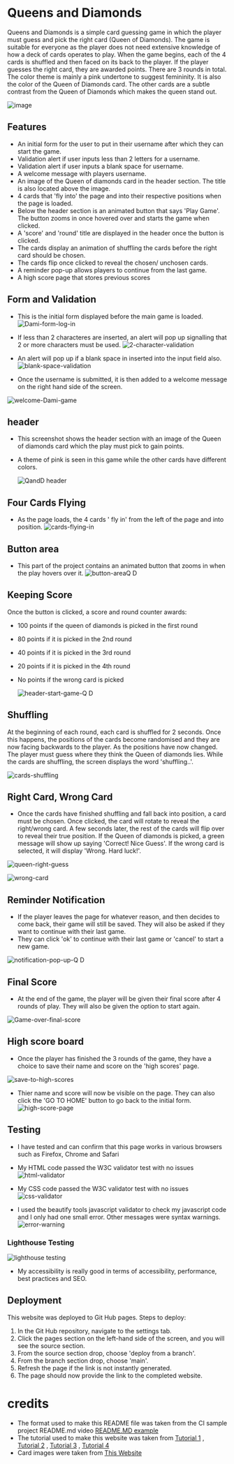 
# Queens and Diamonds
 
Queens and Diamonds is a simple card guessing game in which the player must guess and pick the right card (Queen of Diamonds). The game is suitable for everyone as the player does not need extensive knowledge of how a deck of cards operates to play. When the game begins, each of the 4 cards is shuffled and then faced on its back to the player. If the player guesses the right card, they are awarded points. There are 3 rounds in total. The color theme is mainly a pink undertone to suggest femininity. It is also the color of the Queen of Diamonds card. The other cards are a subtle contrast from the Queen of Diamonds which makes the queen stand out.
 
![image](https://user-images.githubusercontent.com/110638513/201011587-9bb162bb-d95b-43ac-8e2c-fed0e944721c.png)
## Features
* An initial form for the user to put in their username after which they can start the game.
* Validation alert if user inputs less than 2 letters for a username.
* Validation alert if user inputs a blank space for username.
* A welcome message with players username.
* An image of the Queen of diamonds card in the header section. The title is also located above the image.
* 4 cards that 'fly into' the page and into their respective positions when the page is loaded.
* Below the header section is an animated button that says 'Play Game'. The button zooms in once hovered over and starts the game when clicked.
* A 'score' and 'round' title are displayed in the header once the button is clicked.
* The cards display an animation of shuffling the cards before the right card should be chosen.
* The cards flip once clicked to reveal the chosen/ unchosen cards.
* A reminder pop-up allows players to continue from the last game.
* A high score page that stores previous scores

## Form and Validation
* This is the initial form displayed before the main game is loaded.
![Dami-form-log-in](https://user-images.githubusercontent.com/110638513/210159655-70637068-57cb-4998-a7e3-e4af8751c765.PNG)

* If less than 2 characteres are inserted, an alert will pop up signalling that 2 or more characters must be used.
![2-character-validation](https://user-images.githubusercontent.com/110638513/210160275-5bd7be55-da70-4176-a6d4-7fb25aa7d6d5.PNG)

* An alert will pop up if a blank space in inserted into the input field also.
![blank-space-validation](https://user-images.githubusercontent.com/110638513/210160280-de1ef441-ee45-494c-adb0-6fc2ae8e1a70.PNG)

* Once the username is submitted, it is then added to a welcome message on the right hand side of the screen.

![welcome-Dami-game](https://user-images.githubusercontent.com/110638513/210159636-94ee4f78-ce85-4b3a-bd88-5b80885812eb.PNG)

## header
* This screenshot shows the header section with an image of the Queen of diamonds card which the play must pick to gain points.
* A theme of pink is seen in this game while the other cards have different colors.
 
    ![QandD header](https://user-images.githubusercontent.com/110638513/201012091-5e4f1f84-d908-4ca2-ad67-cf767f1189bc.PNG)
 
## Four Cards Flying
 * As the page loads, the 4 cards ' fly in' from the left of the page and into position.
               ![cards-flying-in](https://user-images.githubusercontent.com/110638513/201000357-6c23243d-ced2-40e9-b875-cbfea61cce38.PNG)
 
 
## Button area
* This part of the project contains an animated button that zooms in when the play hovers over it.
              ![button-areaQ D](https://user-images.githubusercontent.com/110638513/200999878-d6f1249f-9749-4154-97a9-e72c3a9bb4ce.PNG)
 
## Keeping Score
 
Once the button is clicked, a score and round counter awards:
 
* 100 points if the queen of diamonds is picked in the first round
* 80 points if it is picked in the 2nd round
* 40 points if it is picked in the 3rd round
* 20 points if it is picked in the 4th round
* No points if the wrong card is picked
 
    ![header-start-game-Q D](https://user-images.githubusercontent.com/110638513/201002063-aca90758-8c99-48b0-bce9-ed134eda346e.PNG)
 
## Shuffling
At the beginning of each round, each card is shuffled for 2 seconds. Once this happens, the positions of the cards become randomised and they are now facing backwards to the player.
As the positions have now changed. The player must guess where they think the Queen of diamonds lies. While the cards are shuffling, the screen displays the word 'shuffling..'.
 
![cards-shuffling](https://user-images.githubusercontent.com/110638513/201002653-b705d1f1-5dc4-482a-a6da-4b998c80797c.PNG)
 
## Right Card, Wrong Card
 
* Once the cards have finished shuffling and fall back into position, a card must be chosen. Once clicked, the card will rotate to reveal the right/wrong card. A few seconds later, the rest of the cards will flip over to reveal their true position.
If the Queen of diamonds is picked, a green message will show up saying 'Correct! Nice Guess'. If the wrong card is selected, it will display 'Wrong. Hard luck!'.
 
 
![queen-right-guess](https://user-images.githubusercontent.com/110638513/201002675-3a35702b-fb66-4620-83a4-009b232d1207.PNG)
 
![wrong-card](https://user-images.githubusercontent.com/110638513/201003778-8e617a77-fd4e-406f-a77e-4d590966d221.PNG)
 
## Reminder Notification
 
* If the player leaves the page for whatever reason, and then decides to come back, their game will still be saved. They will also be asked if they want to continue with their last game.
* They can click 'ok' to continue with their last game or 'cancel' to start a new game.
 
![notification-pop-up-Q D](https://user-images.githubusercontent.com/110638513/201004969-c17f03b8-ddd3-4240-8ed8-b3d574450f8d.PNG)
 
## Final Score
 
* At the end of the game, the player will be given their final score after 4 rounds of play. They will also be given the option to start again.
 
![Game-over-final-score](https://user-images.githubusercontent.com/110638513/201005231-367ce592-9158-45bc-8c06-e11d1c18d5e1.PNG)

## High score board
* Once the player has finished the 3 rounds of the game, they have a choice to save their name and score on the 'high scores' page.

![save-to-high-scores](https://user-images.githubusercontent.com/110638513/210160517-3706c493-c1ef-473d-9310-4a4dd21a435f.PNG)

* Thier name and score will now be visible on the page. They can also click the 'GO TO HOME' button to go back to the initial form.
![high-score-page](https://user-images.githubusercontent.com/110638513/210160516-99fc84a3-63f5-419e-a29b-3be7c83254ed.PNG)

## Testing
 
* I have tested and can confirm that this page works in various browsers such as Firefox, Chrome and Safari
 
* My HTML code passed the  W3C validator test with no issues
![html-validator](https://user-images.githubusercontent.com/110638513/201006122-2bd3dd21-b693-41e3-88f7-bbb884d9dcfd.PNG)
 
*  My CSS code passed the  W3C validator test with no issues
![css-validator](https://user-images.githubusercontent.com/110638513/201006227-2fb6eccd-1e7d-411c-aad9-aa8be8b49ae0.PNG)
 
* I used the beautify tools javascript validator to check my javascript code and I only had one small error. Other messages were syntax warnings.
![error-warning](https://user-images.githubusercontent.com/110638513/201007074-d598ab9d-0b6a-4d4f-a6f2-4e5f82b80fee.PNG)
 
### Lighthouse Testing
 
![lighthouse testing](https://user-images.githubusercontent.com/110638513/210160775-6f0dc118-f3a9-493c-a7b6-0e4b1b3c55da.PNG)
* My accessibility is really good in terms of accessibility, performance, best practices and SEO.
## Deployment
This website was deployed to Git Hub pages.
Steps to deploy:
 
1. In the Git Hub repository, navigate to the settings tab.
2. Click the pages section on the left-hand side of the screen, and you will see the source section.
3. From the source section drop, choose 'deploy from a branch'.
4. From the branch section drop, choose 'main'.
5. Refresh the page if the link is not instantly generated.
6. The page should now provide the link to the completed website.
 
# credits
 
 
* The format used to make this README file was taken from the CI sample project README.md video [README.MD example](https://learn.codeinstitute.net/courses/course-v1:CodeInstitute+CSSE_PAGPPF+2021_Q2/courseware/66cf361c769a41d496f5001fae6f9be7/3b5cd5dc8313462aa5975a3c9b9a1a3c/)
* The tutorial used to make this website was taken from [Tutorial 1](https://www.youtube.com/watch?v=uyVTJelJq0A&t=3216s) ,
                                                                [Tutorial 2](https://www.youtube.com/watch?v=Pcf4F5xa1xs ) ,
                                               [Tutorial 3](https://www.youtube.com/watch?v=PkxA6m-NNCY ) ,
                                               [Tutorial 4](https://www.youtube.com/watch?v=qGM5pUUp56Q&t=316s)
* Card images were taken from [This Website](https://game-icons.net/1x1/aussiesim/card-ace-diamonds.html#download )  
 
